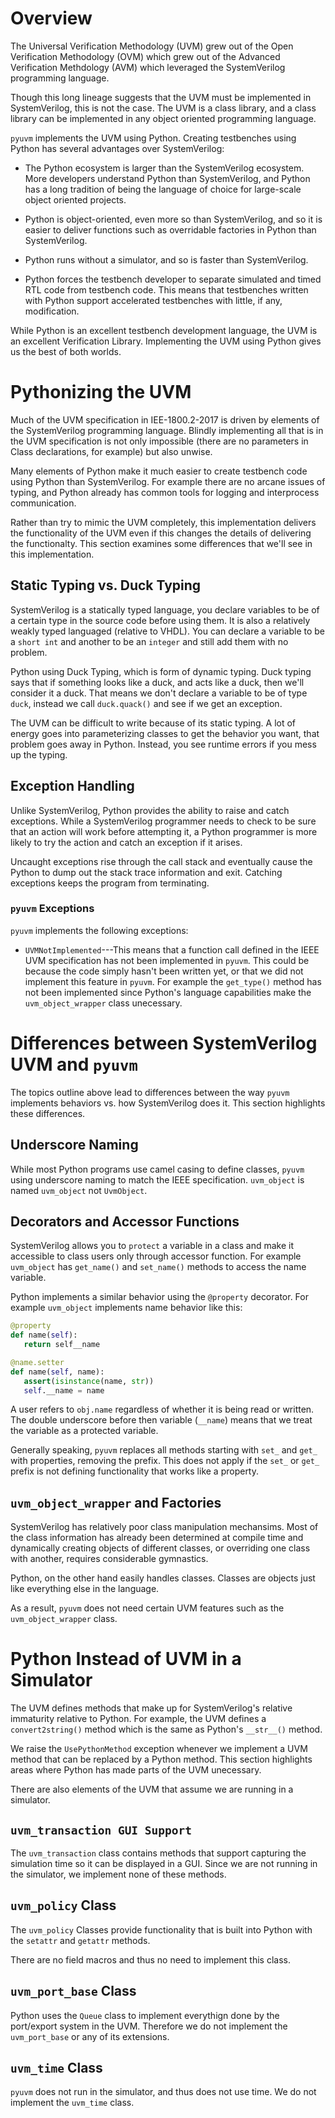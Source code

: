 # Overview

The Universal Verification Methodology (UVM) grew out of the Open Verification
Methodology (OVM) which grew out of the Advanced Verification Methdology (AVM)
which leveraged the SystemVerilog programming language.

Though this long lineage suggests that the UVM must be implemented in 
SystemVerilog, this is not the case. The UVM is a class library, and a class
library can be implemented in any object oriented programming language.

`pyuvm` implements the UVM using Python.  Creating testbenches using Python
has several advantages over SystemVerilog:

* The Python ecosystem is larger than the SystemVerilog ecosystem.  More 
developers understand Python than SystemVerilog, and Python has a long tradition
of being the language of choice for large-scale object oriented projects.

* Python is object-oriented, even more so than SystemVerilog, and so it is 
easier to deliver functions such as overridable factories in Python than
SystemVerilog.

* Python runs without a simulator, and so is faster than SystemVerilog.

* Python forces the testbench developer to separate simulated and timed
RTL code from testbench code.  This means that testbenches written with
Python support accelerated testbenches with little, if any, modification.

While Python is an excellent testbench development language, the UVM is an 
excellent Verification Library. Implementing the UVM using Python gives us
the best of both worlds.

# Pythonizing the UVM

Much of the UVM specification in IEE-1800.2-2017 is driven by elements of
the SystemVerilog programming language.  Blindly implementing all that is in
the UVM specification is not only impossible (there are no parameters in Class
declarations, for example) but also unwise.

Many elements of Python make it much easier to create testbench code using
Python than SystemVerilog.  For example there are no arcane issues of typing, and
Python already has common tools for logging and interprocess communication.

Rather than try to mimic the UVM completely, this implementation delivers the
functionality of the UVM even if this changes the details of delivering the 
functionalty.  This section examines some differences that we'll see in 
this implementation.

## Static Typing vs. Duck Typing

SystemVerilog is a statically typed language, you declare variables to be of 
a certain type in the source code before using them.  It is also a relatively 
weakly typed languaged (relative to VHDL).  You can declare a variable to be
a `short int` and another to be an `integer` and still add them with no problem.

Python using Duck Typing, which is form of dynamic typing.  Duck typing says 
that if something looks like a duck, and acts like a duck, then we'll consider it
a duck.  That means we don't declare a variable to be of type `duck`, instead we 
call `duck.quack()` and see if we get an exception.

The UVM can be difficult to write because of its static typing. A lot of energy
goes into parameterizing classes to get the behavior you want, that problem
goes away in Python.  Instead, you see runtime errors if you mess up the typing.


## Exception Handling

Unlike SystemVerilog, Python provides the ability to raise and catch exceptions. 
While a SystemVerilog programmer needs to check to be sure that an action will
work before attempting it, a Python programmer is more likely to try the action
and catch an exception if it arises.

Uncaught exceptions rise through the call stack and eventually cause the Python
to dump out the stack trace information and exit. Catching exceptions keeps the
program from terminating. 

### `pyuvm` Exceptions

`pyuvm` implements the following exceptions:

* `UVMNotImplemented`---This means that a function call defined in the IEEE UVM 
specification has not been implemented in `pyuvm`. This could be because the code
simply hasn't been written yet, or that we did not implement this feature in
`pyuvm`.  For example the `get_type()` method has not been implemented since
Python's language capabilities make the `uvm_object_wrapper` class unecessary.   

# Differences between SystemVerilog UVM and `pyuvm`

The topics outline above lead to differences between the way `pyuvm` implements
behaviors vs. how SystemVerilog does it.  This section highlights these differences.

## Underscore Naming

While most Python programs use camel casing to define classes, `pyuvm` using underscore
naming to match the IEEE specification.  `uvm_object` is named `uvm_object` not `UvmObject`.


## Decorators and Accessor Functions

SystemVerilog allows you to `protect` a variable in a class and make it 
accessible to class users only through accessor function.  For example
`uvm_object` has `get_name()` and `set_name()` methods to access the 
name variable.  

Python implements a similar behavior using the `@property` decorator. For
example `uvm_object` implements name behavior like this:

```Python
@property
def name(self):
   return self__name

@name.setter
def name(self, name):
   assert(isinstance(name, str))
   self.__name = name   
```

A user refers to `obj.name` regardless of whether it is being read or written.
The double underscore before then variable (`__name`) means that we treat the 
variable as a protected variable.

Generally speaking, `pyuvm` replaces all methods starting with `set_` and `get_`
with properties, removing the prefix. This does not apply if the `set_` or `get_`
prefix is not defining functionality that works like a property.

## `uvm_object_wrapper` and Factories

SystemVerilog has relatively poor class manipulation mechansims.  Most of
the class information has already been determined at compile time and dynamically
creating objects of different classes, or overriding one class with another, requires
considerable gymnastics.

Python, on the other hand easily handles classes.  Classes are objects just like
everything else in the language.

As a result, `pyuvm` does not need  certain UVM features 
such as the `uvm_object_wrapper` class.   

# Python Instead of UVM in a Simulator
The UVM defines methods that make up for SystemVerilog's relative
immaturity relative to Python.  For example, the UVM defines
a `convert2string()` method which is the same as Python's `__str__()`
method.  

We raise the `UsePythonMethod` exception whenever we implement a 
UVM method that can be replaced by a Python method.  This section highlights areas
where Python has made parts of the UVM unecessary.

There are also elements of the UVM that assume we are running in a simulator.

## `uvm_transaction GUI Support`

The `uvm_transaction` class contains methods that support capturing the 
simulation time so it can be displayed in a GUI.  Since we are not running
in the simulator, we implement none of these methods.  

## `uvm_policy` Class

The `uvm_policy` Classes provide functionality that is built into 
Python with the `setattr` and `getattr` methods. 

There are no field macros and thus no need to implement this class.

## `uvm_port_base` Class

Python uses the `Queue` class to implement everythign done by the
port/export system in the UVM. Therefore we do not implement the
`uvm_port_base` or any of its extensions.

## `uvm_time` Class

`pyuvm` does not run in the simulator, and thus does not use time. We do not
implement the `uvm_time` class. 